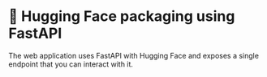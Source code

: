 # 🤗 Hugging Face packaging using FastAPI

The web application uses FastAPI with Hugging Face and exposes a single endpoint that you can interact with it. 
